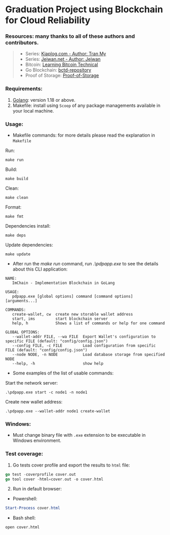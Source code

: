 # Graduation Project using Blockchain for Cloud Reliability

### Resources: many thanks to all of these authors and contributors.

> - Series: [Kiaplog.com - Author: Tran My](https://kipalog.com/posts/Xay-dung-blockchain-don-gian-voi-golang--P1---Cau-truc-co-ban)
> - Series: [Jeiwan.net - Author: Jeiwan](https://jeiwan.net/posts/building-blockchain-in-go-part-1/)
> - Bitcoin: [Learning Bitcoin Technical](https://learnmeabitcoin.com/technical/)
> - Go Blockchain: [bctd-repository](https://github.com/btcsuite/btcd)
> - Proof of Storage: [Proof-of-Storage](<https://golden.com/wiki/Proof-of-storage_(PoS)-MN4DJY3>)

### Requirements:

1. [Golang](https://go.dev/learn/): version 1.18 or above.
2. Makefile: install using `Scoop` of any package managements available in your local machine.

### Usage:

- Makefile commands: for more details please read the explanation in `Makefile`

Run:

```
make run
```

Build:

```
make build
```

Clean:

```
make clean
```

Format:

```
make fmt
```

Dependencies install:

```
make deps
```

Update dependencies:

```
make update
```

- After run the _make run_ command, run _.\pdpapp.exe_ to see the details about this CLI application:

```
NAME:
   ImChain - Implementation Blockchain in GoLang

USAGE:
   pdpapp.exe [global options] command [command options] [arguments...]

COMMANDS:
   create-wallet, cw  create new storable wallet address
   start, ims         start blockchain server
   help, h            Shows a list of commands or help for one command

GLOBAL OPTIONS:
   --wallet-addr FILE, --wa FILE  Export Wallet's configuration to specific FILE (default: "config/config.json")
   --config FILE, -c FILE         Load configuration from specific FILE (default: "config/config.json")
   --node NODE, -n NODE           Load database storage from specified NODE
   --help, -h                     show help
```

- Some examples of the list of usable commands:

Start the network server:

```pdpapp
.\pdpapp.exe start -c node1 -n node1
```

Create new wallet address:

```pdpapp
.\pdpapp.exe --wallet-addr node1 create-wallet
```

### Windows:

- Must change binary file with `.exe` extension to be executable in Windows environment.

### Test coverage:

1. Go tests cover profile and export the results to `html` file:

```go
go test -coverprofile cover.out
go tool cover -html=cover.out -o cover.html
```

2. Run in default browser:

- Powershell:

```powershell
Start-Process cover.html
```

- Bash shell:

```bash
open cover.html
```
